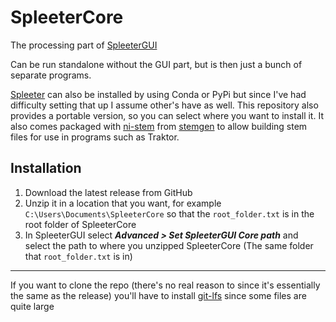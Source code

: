 # SpleeterCore

The processing part of [SpleeterGUI](https://github.com/thooore/SpleeterGUI)

Can be run standalone without the GUI part, but is then just a bunch of separate programs.

[Spleeter](https://github.com/deezer/spleeter) can also be installed by using Conda or PyPi but since I've had difficulty setting that up I assume other's have as well. This repository also provides a portable version, so you can select where you want to install it. It also comes packaged with [ni-stem](https://github.com/thooore/ni-stem) from [stemgen](https://github.com/axeldelafosse/stemgen) to allow building stem files for use in programs such as Traktor. 

## Installation
1. Download the latest release from GitHub
2. Unzip it in a location that you want, for example `C:\Users\Documents\SpleeterCore` so that the `root_folder.txt` is in the root folder of SpleeterCore
3. In SpleeterGUI select ***Advanced > Set SpleeterGUI Core path*** and select the path to where you unzipped SpleeterCore (The same folder that `root_folder.txt` is in) 

---
If you want to clone the repo (there's no real reason to since it's essentially the same as the release) you'll have to install [git-lfs](https://git-lfs.github.com/) since some files are quite large
